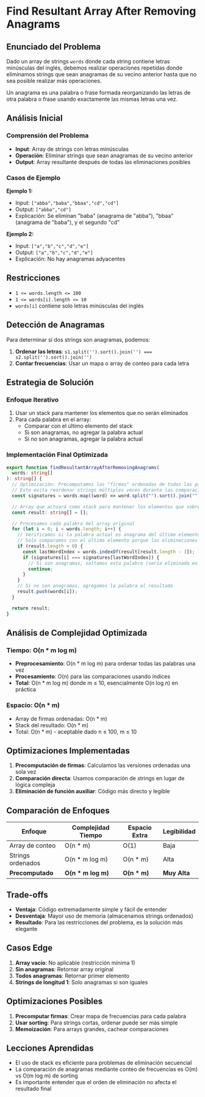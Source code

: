 # Find Resultant Array After Removing Anagrams

## Enunciado del Problema

Dado un array de strings `words` donde cada string contiene letras minúsculas del inglés, debemos realizar operaciones repetidas donde eliminamos strings que sean anagramas de su vecino anterior hasta que no sea posible realizar más operaciones.

Un anagrama es una palabra o frase formada reorganizando las letras de otra palabra o frase usando exactamente las mismas letras una vez.

## Análisis Inicial

### Comprensión del Problema

- **Input**: Array de strings con letras minúsculas
- **Operación**: Eliminar strings que sean anagramas de su vecino anterior
- **Output**: Array resultante después de todas las eliminaciones posibles

### Casos de Ejemplo

**Ejemplo 1:**

- Input: `["abba","baba","bbaa","cd","cd"]`
- Output: `["abba","cd"]`
- Explicación: Se eliminan "baba" (anagrama de "abba"), "bbaa" (anagrama de "baba"), y el segundo "cd"

**Ejemplo 2:**

- Input: `["a","b","c","d","e"]`
- Output: `["a","b","c","d","e"]`
- Explicación: No hay anagramas adyacentes

## Restricciones

- `1 <= words.length <= 100`
- `1 <= words[i].length <= 10`
- `words[i]` contiene solo letras minúsculas del inglés

## Detección de Anagramas

Para determinar si dos strings son anagramas, podemos:

1. **Ordenar las letras**: `s1.split('').sort().join('') === s2.split('').sort().join('')`
2. **Contar frecuencias**: Usar un mapa o array de conteo para cada letra

## Estrategia de Solución

### Enfoque Iterativo

1. Usar un stack para mantener los elementos que no serán eliminados
2. Para cada palabra en el array:
   - Comparar con el último elemento del stack
   - Si son anagramas, no agregar la palabra actual
   - Si no son anagramas, agregar la palabra actual

### Implementación Final Optimizada

```typescript
export function findResultantArrayAfterRemovingAnagrams(
  words: string[]
): string[] {
  // Optimización: Precomputamos las "firmas" ordenadas de todas las palabras
  // Esto evita reordenar strings múltiples veces durante las comparaciones
  const signatures = words.map((word) => word.split("").sort().join(""));

  // Array que actuará como stack para mantener los elementos que sobreviven
  const result: string[] = [];

  // Procesamos cada palabra del array original
  for (let i = 0; i < words.length; i++) {
    // Verificamos si la palabra actual es anagrama del último elemento en result
    // Solo comparamos con el último elemento porque las eliminaciones son secuenciales
    if (result.length > 0) {
      const lastWordIndex = words.indexOf(result[result.length - 1]);
      if (signatures[i] === signatures[lastWordIndex]) {
        // Si son anagramas, saltamos esta palabra (sería eliminada en el proceso)
        continue;
      }
    }
    // Si no son anagramas, agregamos la palabra al resultado
    result.push(words[i]);
  }

  return result;
}
```

## Análisis de Complejidad Optimizada

### Tiempo: O(n \* m log m)

- **Preprocesamiento**: O(n \* m log m) para ordenar todas las palabras una vez
- **Procesamiento**: O(n) para las comparaciones usando índices
- **Total**: O(n \* m log m) donde m ≤ 10, esencialmente O(n log n) en práctica

### Espacio: O(n \* m)

- Array de firmas ordenadas: O(n \* m)
- Stack del resultado: O(n \* m)
- Total: O(n \* m) - aceptable dado n ≤ 100, m ≤ 10

## Optimizaciones Implementadas

1. **Precomputación de firmas**: Calculamos las versiones ordenadas una sola vez
2. **Comparación directa**: Usamos comparación de strings en lugar de lógica compleja
3. **Eliminación de función auxiliar**: Código más directo y legible

## Comparación de Enfoques

| Enfoque           | Complejidad Tiempo  | Espacio Extra | Legibilidad  |
| ----------------- | ------------------- | ------------- | ------------ |
| Array de conteo   | O(n \* m)           | O(1)          | Baja         |
| Strings ordenados | O(n \* m log m)     | O(n \* m)     | Alta         |
| **Precomputado**  | **O(n \* m log m)** | **O(n \* m)** | **Muy Alta** |

## Trade-offs

- **Ventaja**: Código extremadamente simple y fácil de entender
- **Desventaja**: Mayor uso de memoria (almacenamos strings ordenados)
- **Resultado**: Para las restricciones del problema, es la solución más elegante

## Casos Edge

1. **Array vacío**: No aplicable (restricción mínima 1)
2. **Sin anagramas**: Retornar array original
3. **Todos anagramas**: Retornar primer elemento
4. **Strings de longitud 1**: Solo anagramas si son iguales

## Optimizaciones Posibles

1. **Precomputar firmas**: Crear mapa de frecuencias para cada palabra
2. **Usar sorting**: Para strings cortas, ordenar puede ser más simple
3. **Memoización**: Para arrays grandes, cachear comparaciones

## Lecciones Aprendidas

- El uso de stack es eficiente para problemas de eliminación secuencial
- La comparación de anagramas mediante conteo de frecuencias es O(m) vs O(m log m) de sorting
- Es importante entender que el orden de eliminación no afecta el resultado final

